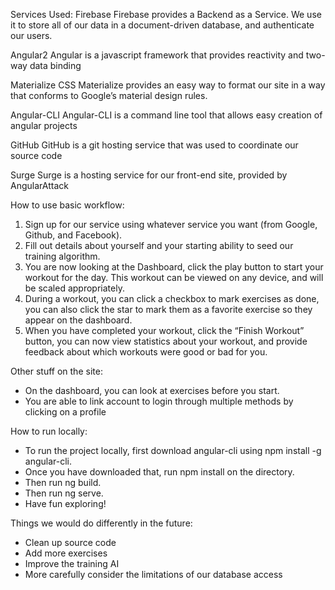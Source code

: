 Services Used:
Firebase
Firebase provides a Backend as a Service. We use it to store all of our data in a document-driven database, and authenticate our users.

Angular2
Angular is a javascript framework that provides reactivity and two-way data binding

Materialize CSS
Materialize provides an easy way to format our site in a way that conforms to Google’s material design rules.

Angular-CLI
Angular-CLI is a command line tool that allows easy creation of angular projects

GitHub
GitHub is a git hosting service that was used to coordinate our source code

Surge
Surge is a hosting service for our front-end site, provided by AngularAttack

How to use basic workflow:
1.  Sign up for our service using whatever service you want (from Google, Github, and Facebook).
2.  Fill out details about yourself and your starting ability to seed our training algorithm.
3.  You are now looking at the Dashboard, click the play button to start your workout for the day. This workout can be viewed on any device, and will be scaled appropriately.
4.  During a workout, you can click a checkbox to mark exercises as done, you can also click the star to mark them as a favorite exercise so they appear on the dashboard.
5.  When you have completed your workout, click the “Finish Workout” button, you can now view statistics about your workout, and provide feedback about which workouts were good or bad for you.

Other stuff on the site:
-  On the dashboard, you can look at exercises before you start.
-  You are able to link account to login through multiple methods by clicking on a profile

How to run locally:
- To run the project locally, first download angular-cli using npm install -g angular-cli.
- Once you have downloaded that, run npm install on the directory.
- Then run ng build.
- Then run ng serve.
- Have fun exploring!

Things we would do differently in the future:
- Clean up source code
- Add more exercises
- Improve the training AI
- More carefully consider the limitations of our database access
